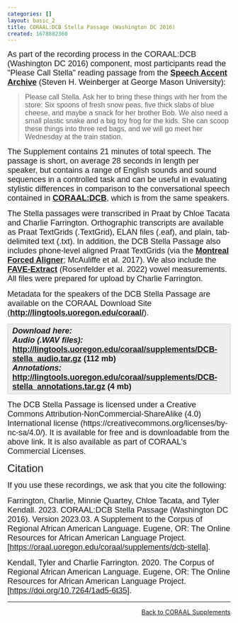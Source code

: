 ```yaml
---
categories: []
layout: basic_2
title: CORAAL:DCB Stella Passage (Washington DC 2016)
created: 1678882360
---
```

<p><span style="font-family:Arial,Helvetica,sans-serif;"><span style="font-size:18px;">As part of the recording process in the CORAAL:DCB (Washington DC 2016) component, most participants read the "Please Call Stella" reading passage from the <strong><a href="http://accent.gmu.edu/index.php" target="_blank">Speech Accent Archive</a></strong> (Steven H. Weinberger at George Mason University):</span></span></p><blockquote><p><span style="font-size:16px;"><span style="font-family:Arial,Helvetica,sans-serif;">Please call Stella. Ask her to bring these things with her from the store: Six spoons of fresh snow peas, five thick slabs of blue cheese, and maybe a snack for her brother Bob. We also need a small plastic snake and a big toy frog for the kids. She can scoop these things into three red bags, and we will go meet her Wednesday at the train station. </span></span></p></blockquote><p><span style="font-size:18px;"><span style="font-family:Arial,Helvetica,sans-serif;">The Supplement contains 21 minutes of total speech. The passage is short, on average 28 seconds in length per speaker,&nbsp;but contains a range of English sounds and sound sequences in a controlled task and&nbsp;can be useful in evaluating stylistic differences in comparison to the conversational speech contained in <strong><a href="components#DCB">CORAAL:DCB</a></strong>, which is from the same speakers.</span></span></p><p><span style="font-size:18px;"><span style="font-family:Arial,Helvetica,sans-serif;">The Stella passages were transcribed in Praat by Chloe Tacata and Charlie Farrington. Orthographic transcripts are available as Praat TextGrids (.TextGrid), ELAN files (.eaf), and plain, tab-delimited text (.txt). In addition, the DCB Stella Passage also includes phone-level aligned Praat TextGrids (via the <strong><a href="https://montreal-forced-aligner.readthedocs.io/" target="_blank">Montreal Forced Aligner</a></strong>; McAuliffe et al. 2017). We also include the <strong><a href="https://github.com/JoFrhwld/FAVE" target="_blank">FAVE-Extract</a></strong> (Rosenfelder et al. 2022) vowel measurements.</span> <span style="font-family:Arial,Helvetica,sans-serif;">All files were prepared for upload by Charlie Farrington.</span></span></p><p><span style="font-size:18px;"><span style="font-family:Arial,Helvetica,sans-serif;">Metadata for the speakers of the DCB Stella Passage are available on the CORAAL Download Site (<strong><a href="http://lingtools.uoregon.edu/coraal/" target="_blank">http://lingtools.uoregon.edu/coraal/</a></strong>).</span></span></p><div style="background:#eeeeee;border:1px solid #cccccc;padding:5px 10px;"><strong><em><span style="font-family:Arial,Helvetica,sans-serif;"><span style="font-size:18px;">Download here:<br>Audio (.WAV files): </span></span></em><span style="font-family:Arial,Helvetica,sans-serif;"><span style="font-size:18px;"><a href="http://lingtools.uoregon.edu/coraal/supplements/DCB-stella_audio.tar.gz">http://lingtools.uoregon.edu/coraal/supplements/DCB-stella_audio.tar.gz</a> (112 mb)<br><em>Annotations: </em><a href="http://lingtools.uoregon.edu/coraal/supplements/DCB-stella_annotations.tar.gz">http://lingtools.uoregon.edu/coraal/supplements/DCB-stella_annotations.tar.gz</a> (4 mb)</span></span></strong></div><p><span style="font-size:18px;"><span style="font-family:Arial,Helvetica,sans-serif;">The DCB Stella Passage is licensed under a Creative Commons Attribution-NonCommercial-ShareAlike (4.0) International license (https://creativecommons.org/licenses/by-nc-sa/4.0/). It is available for free and is downloadable from the above link. It is also available as part of CORAAL's Commercial Licenses.</span></span></p><p><span style="font-family:Trebuchet MS,Helvetica,sans-serif;"><span style="font-size:24px;">Citation</span></span></p><p><span style="font-family:Arial,Helvetica,sans-serif;"><span style="font-size:18px;">If you use these recordings, we ask that you cite the following:</span></span></p><p><span style="font-family:Arial,Helvetica,sans-serif;"><span style="font-size:18px;">Farrington, Charlie, Minnie Quartey, Chloe Tacata, and Tyler Kendall. 2023. CORAAL:DCB Stella Passage (Washington DC 2016). Version 2023.03. A Supplement to the Corpus of Regional African American Language. Eugene, OR: The Online Resources for African American Language Project. [<a href="https://oraal.uoregon.edu/coraal/supplements/dcb-stella">https://oraal.uoregon.edu/coraal/supplements/dcb-stella</a>].</span></span></p><p><span style="font-family:Arial,Helvetica,sans-serif;"><span style="font-size:18px;">Kendall, Tyler and Charlie Farrington. 2020. The Corpus of Regional African American Language. Eugene, OR: The Online Resources for African American Language Project. [</span></span><span style="font-size:18px;"><span style="font-family:Arial,Helvetica,sans-serif;"><a href="https://doi.org/10.7264/1ad5-6t35">https://doi.org/10.7264/1ad5-6t35</a>].</span></span></p><hr><p style="text-align: right;"><a class="cta-button cta-button--standard text--uppercase" href=".">Back to CORAAL Supplements</a></p>
